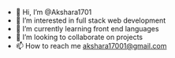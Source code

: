 - 👋 Hi, I’m @Akshara1701
- 👀 I’m interested in full stack web development
- 🌱 I’m currently learning front end languages
- 💞️ I’m looking to collaborate on projects
- 📫 How to reach me akshara17001@gmail.com

<!---
Akshara1701/Akshara1701 is a ✨ special ✨ repository because its `README.md` (this file) appears on your GitHub profile.
You can click the Preview link to take a look at your changes.
--->
